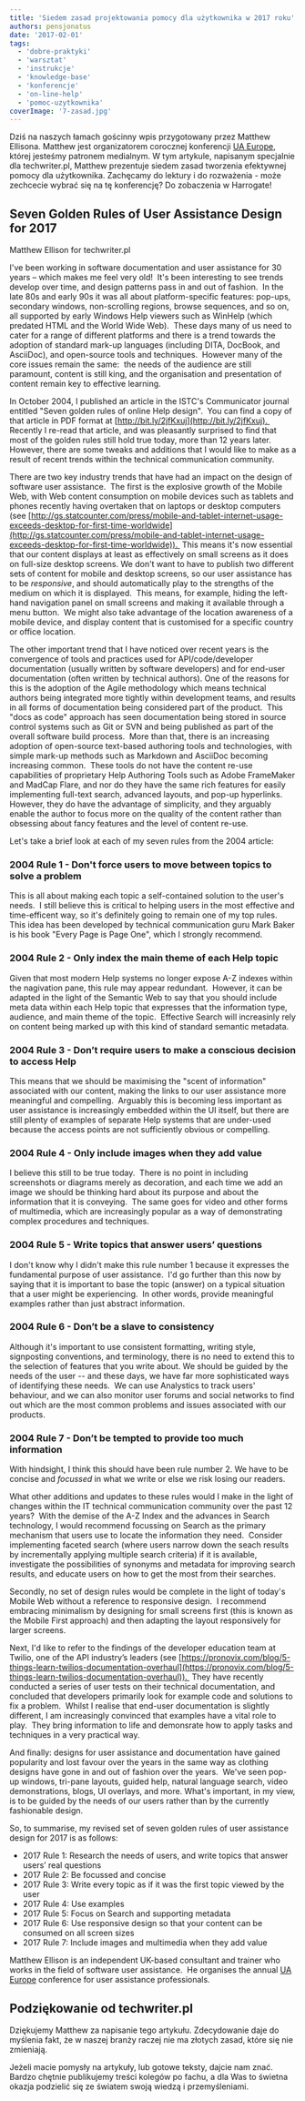 ```yaml
---
title: 'Siedem zasad projektowania pomocy dla użytkownika w 2017 roku'
authors: pensjonatus
date: '2017-02-01'
tags:
  - 'dobre-praktyki'
  - 'warsztat'
  - 'instrukcje'
  - 'knowledge-base'
  - 'konferencje'
  - 'on-line-help'
  - 'pomoc-uzytkownika'
coverImage: '7-zasad.jpg'
---
```


Dziś na naszych łamach gościnny wpis przygotowany przez Matthew Ellisona.
Matthew jest organizatorem corocznej konferencji
[UA Europe](http://www.uaconference.eu/), której jesteśmy patronem medialnym. W
tym artykule, napisanym specjalnie dla techwriter.pl, Matthew prezentuje siedem
zasad tworzenia efektywnej pomocy dla użytkownika. Zachęcamy do lektury i do
rozważenia - może zechcecie wybrać się na tę konferencję? Do zobaczenia w
Harrogate!

<!--truncate-->

## Seven Golden Rules of User Assistance Design for 2017

Matthew Ellison for techwriter.pl

I've been working in software documentation and user assistance for 30 years –
which makes me feel very old!  It's been interesting to see trends develop over
time, and design patterns pass in and out of fashion.  In the late 80s and early
90s it was all about platform-specific features: pop-ups, secondary windows,
non-scrolling regions, browse sequences, and so on, all supported by early
Windows Help viewers such as WinHelp (which predated HTML and the World Wide
Web).  These days many of us need to cater for a range of different platforms
and there is a trend towards the adoption of standard mark-up languages
(including DITA, DocBook, and AsciiDoc), and open-source tools and techniques. 
However many of the core issues remain the same:  the needs of the audience are
still paramount, content is still king, and the organisation and presentation of
content remain key to effective learning.

In October 2004, I published an article in the ISTC's Communicator journal
entitled "Seven golden rules of online Help design".  You can find a copy of
that article in PDF format at [http://bit.ly/2jfKxuj](http://bit.ly/2jfKxuj). 
Recently I re-read that article, and was pleasantly surprised to find that most
of the golden rules still hold true today, more than 12 years later.  However,
there are some tweaks and additions that I would like to make as a result of
recent trends within the technical communication community.

There are two key industry trends that have had an impact on the design of
software user assistance.  The first is the explosive growth of the Mobile Web,
with Web content consumption on mobile devices such as tablets and phones
recently having overtaken that on laptops or desktop computers (see
[http://gs.statcounter.com/press/mobile-and-tablet-internet-usage-exceeds-desktop-for-first-time-worldwide](http://gs.statcounter.com/press/mobile-and-tablet-internet-usage-exceeds-desktop-for-first-time-worldwide)). 
This means it's now essential that our content displays at least as effectively
on small screens as it does on full-size desktop screens. We don't want to have
to publish two different sets of content for mobile and desktop screens, so our
user assistance has to be _responsive_, and should automatically play to the
strengths of the medium on which it is displayed.  This means, for example,
hiding the left-hand navigation panel on small screens and making it available
through a menu button.  We might also take advantage of the location awareness
of a mobile device, and display content that is customised for a specific
country or office location.

The other important trend that I have noticed over recent years is the
convergence of tools and practices used for API/code/developer documentation
(usually written by software developers) and for end-user documentation (often
written by technical authors). One of the reasons for this is the adoption of
the Agile methodology which means technical authors being integrated more
tightly within development teams, and results in all forms of documentation
being considered part of the product.  This "docs as code" approach has seen
documentation being stored in source control systems such as Git or SVN and
being published as part of the overall software build process.  More than that,
there is an increasing adoption of open-source text-based authoring tools and
technologies, with simple mark-up methods such as Markdown and AsciiDoc becoming
increasing common.  These tools do not have the content re-use capabilities of
proprietary Help Authoring Tools such as Adobe FrameMaker and MadCap Flare, and
nor do they have the same rich features for easily implementing full-text
search, advanced layouts, and pop-up hyperlinks.  However, they do have the
advantage of simplicity, and they arguably enable the author to focus more on
the quality of the content rather than obsessing about fancy features and the
level of content re-use.

Let's take a brief look at each of my seven rules from the 2004 article:

### 2004 Rule 1 - Don't force users to move between topics to solve a problem

This is all about making each topic a self-contained solution to the user's
needs.  I still believe this is critical to helping users in the most effective
and time-efficent way, so it's definitely going to remain one of my top rules. 
This idea has been developed by technical communication guru Mark Baker is his
book "Every Page is Page One", which I strongly recommend.

### 2004 Rule 2 - Only index the main theme of each Help topic

Given that most modern Help systems no longer expose A-Z indexes within the
nagivation pane, this rule may appear redundant.  However, it can be adapted in
the light of the Semantic Web to say that you should include meta data within
each Help topic that expresses that the information type, audience, and main
theme of the topic.  Effective Search will increasinly rely on content being
marked up with this kind of standard semantic metadata.

### 2004 Rule 3 - Don’t require users to make a conscious decision to access Help

This means that we should be maximising the "scent of information" associated
with our content, making the links to our user assistance more meaningful and
compelling.  Arguably this is becoming less important as user assistance is
increasingly embedded within the UI itself, but there are still plenty of
examples of separate Help systems that are under-used because the access points
are not sufficiently obvious or compelling.

### 2004 Rule 4 - Only include images when they add value

I believe this still to be true today.  There is no point in including
screenshots or diagrams merely as decoration, and each time we add an image we
should be thinking hard about its purpose and about the information that it is
conveying.  The same goes for video and other forms of multimedia, which are
increasingly popular as a way of demonstrating complex procedures and
techniques.

### 2004 Rule 5 - Write topics that answer users’ questions

I don't know why I didn't make this rule number 1 because it expresses the
fundamental purpose of user assistance.  I'd go further than this now by saying
that it is important to base the topic (answer) on a typical situation that a
user might be experiencing.  In other words, provide meaningful examples rather
than just abstract information.

### 2004 Rule 6 - Don’t be a slave to consistency

Although it's important to use consistent formatting, writing style, signposting
conventions, and terminology, there is no need to extend this to the selection
of features that you write about. We should be guided by the needs of the user
-- and these days, we have far more sophisticated ways of identifying these
needs.  We can use Analystics to track users' behaviour, and we can also monitor
user forums and social networks to find out which are the most common problems
and issues associated with our products.

### 2004 Rule 7 - Don’t be tempted to provide too much information

With hindsight, I think this should have been rule number 2. We have to be
concise and _focussed_ in what we write or else we risk losing our readers.

What other additions and updates to these rules would I make in the light of
changes within the IT technical communication community over the past 12 years? 
With the demise of the A-Z Index and the advances in Search technology, I would
recommend focussing on Search as the primary mechanism that users use to locate
the information they need.  Consider implementing faceted search (where users
narrow down the seach results by incrementally applying multiple search
criteria) if it is available, investigate the possibilities of synonyms and
metadata for improving search results, and educate users on how to get the most
from their searches.

Secondly, no set of design rules would be complete in the light of today's
Mobile Web without a reference to responsive design.  I recommend embracing
minimalism by designing for small screens first (this is known as the Mobile
First approach) and then adapting the layout responsively for larger screens.

Next, I'd like to refer to the findings of the developer education team at
Twilio, one of the API industry’s leaders (see
[https://pronovix.com/blog/5-things-learn-twilios-documentation-overhaul](https://pronovix.com/blog/5-things-learn-twilios-documentation-overhaul)). 
They have recently conducted a series of user tests on their technical
documentation, and concluded that developers primarily look for example code and
solutions to fix a problem.  Whilst I realise that end-user documentation is
slightly different, I am increasingly convinced that examples have a vital role
to play.  They bring information to life and demonsrate how to apply tasks and
techniques in a very practical way.

And finally: designs for user assistance and documentation have gained
popularity and lost favour over the years in the same way as clothing designs
have gone in and out of fashion over the years.  We've seen pop-up windows,
tri-pane layouts, guided help, natural language search, video demonstrations,
blogs, UI overlays, and more. What's important, in my view, is to be guided by
the needs of our users rather than by the currently fashionable design.

So, to summarise, my revised set of seven golden rules of user assistance design
for 2017 is as follows:

- 2017 Rule 1: Research the needs of users, and write topics that answer users’
  real questions
- 2017 Rule 2: Be focussed and concise
- 2017 Rule 3: Write every topic as if it was the first topic viewed by the user
- 2017 Rule 4: Use examples
- 2017 Rule 5: Focus on Search and supporting metadata
- 2017 Rule 6: Use responsive design so that your content can be consumed on all
  screen sizes
- 2017 Rule 7: Include images and multimedia when they add value

Matthew Ellison is an independent UK-based consultant and trainer who works in
the field of software user assistance.  He organises the annual
[UA Europe](http://www.uaconference.eu/) conference for user assistance
professionals.

## Podziękowanie od techwriter.pl

Dziękujemy Matthew za napisanie tego artykułu. Zdecydowanie daje do myślenia
fakt, że w naszej branży raczej nie ma złotych zasad, które się nie zmieniają.

Jeżeli macie pomysły na artykuły, lub gotowe teksty, dajcie nam znać. Bardzo
chętnie publikujemy treści kolegów po fachu, a dla Was to świetna okazja
podzielić się ze światem swoją wiedzą i przemyśleniami.
